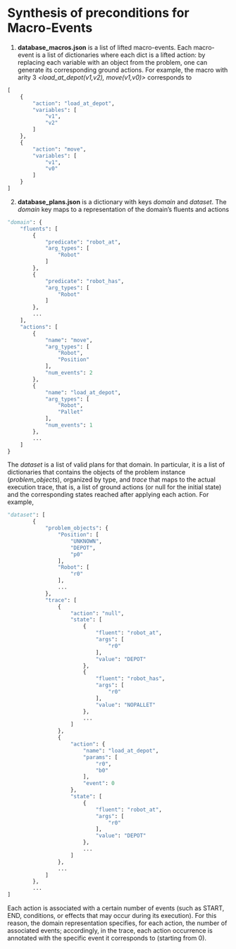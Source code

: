 # Synthesis of preconditions for Macro-Events

1. **database_macros.json** is a list of lifted macro-events. Each macro-event is a list of dictionaries where each dict is a lifted action: by replacing each variable with an object from the problem, one can generate its corresponding ground actions. For example, the macro with arity 3 *<load_at_depot(v1,v2), move(v1,v0)>* corresponds to
```python
[
    {
        "action": "load_at_depot",
        "variables": [
            "v1",
            "v2"
        ]
    },
    {
        "action": "move",
        "variables": [
            "v1",
            "v0"
        ]
    }
]
```



2. **database_plans.json** is a dictionary with keys *domain* and *dataset*. 
The *domain* key maps to a representation of the domain’s fluents and actions
```python
"domain": {
    "fluents": [
        {
            "predicate": "robot_at",
            "arg_types": [
                "Robot"
            ]
        },
        {
            "predicate": "robot_has",
            "arg_types": [
                "Robot"
            ]
        },
        ...
    ],
    "actions": [
        {
            "name": "move",
            "arg_types": [
                "Robot",
                "Position"
            ],
            "num_events": 2
        },
        {
            "name": "load_at_depot",
            "arg_types": [
                "Robot",
                "Pallet"
            ],
            "num_events": 1
        },
        ...
    ]
}
```
The *dataset* is a list of valid plans for that domain. In particular, it is a list of dictionaries that contains the objects of the problem instance (*problem_objects*), organized by type, and *trace* that maps to the actual execution trace, that is, a list of ground actions (or null for the initial state) and the corresponding states reached after applying each action. For example,
```python
"dataset": [
        {
            "problem_objects": {
                "Position": [
                    "UNKNOWN",
                    "DEPOT",
                    "p0"
                ],
                "Robot": [
                    "r0"
                ],
                ...
            },
            "trace": [
                {
                    "action": "null",
                    "state": [
                        {
                            "fluent": "robot_at",
                            "args": [
                                "r0"
                            ],
                            "value": "DEPOT"
                        },
                        {
                            "fluent": "robot_has",
                            "args": [
                                "r0"
                            ],
                            "value": "NOPALLET"
                        },
                        ...
                    ]
                },
                {
                    "action": {
                        "name": "load_at_depot",
                        "params": [
                            "r0",
                            "b0"
                        ],
                        "event": 0
                    },
                    "state": [
                        {
                            "fluent": "robot_at",
                            "args": [
                                "r0"
                            ],
                            "value": "DEPOT"
                        },
                        ...
                    ]
                },
                ...
            ]
        },
        ...
]
```

Each action is associated with a certain number of events (such as START, END, conditions, or effects that may occur during its execution). For this reason, the domain representation specifies, for each action, the number of associated events; accordingly, in the trace, each action occurrence is annotated with the specific event it corresponds to (starting from 0).